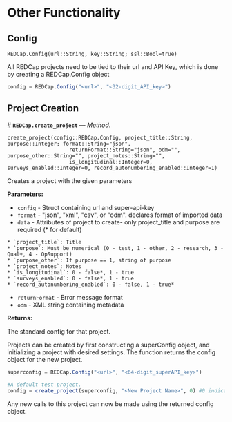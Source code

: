 


<a id='Other-Functionality-1'></a>

# Other Functionality


<a id='Config-1'></a>

## Config


```
REDCap.Config(url::String, key::String; ssl::Bool=true)
```


All REDCap projects need to be tied to their url and API Key, which is done by creating a REDCap.Config object


```julia
config = REDCap.Config("<url>", "<32-digit_API_key>")
```


<a id='Project-Creation-1'></a>

## Project Creation

<a id='REDCap.create_project-Tuple{REDCap.Config,String,Integer}' href='#REDCap.create_project-Tuple{REDCap.Config,String,Integer}'>#</a>
**`REDCap.create_project`** &mdash; *Method*.



```
create_project(config::REDCap.Config, project_title::String, purpose::Integer; format::String="json",
					returnFormat::String="json", odm="", purpose_other::String="", project_notes::String="", 
					is_longitudinal::Integer=0, surveys_enabled::Integer=0, record_autonumbering_enabled::Integer=1)
```

Creates a project with the given parameters

**Parameters:**

  * `config` - Struct containing url and super-api-key
  * `format` - "json", "xml", "csv", or "odm". declares format of imported data
  * `data` - Attributes of project to create- only project_title and purpose are required (* for default)

```
* `project_title`: Title
* `purpose`: Must be numerical (0 - test, 1 - other, 2 - research, 3 - Qual+, 4 - OpSupport)
* `purpose_other`: If purpose == 1, string of purpose
* `project_notes`: Notes
* `is_longitudinal`: 0 - false*, 1 - true
* `surveys_enabled`: 0 - false*, 1 - true
* `record_autonumbering_enabled`: 0 - false, 1 - true*
```

  * `returnFormat` - Error message format
  * `odm` - XML string containing metadata

**Returns:**

The standard config for that project.


Projects can be created by first constructing a superConfig object, and initializing a project with desired settings. The function returns the config object for the new project.


```julia
superconfig = REDCap.Config("<url>", "<64-digit_superAPI_key>")

#A default test project.
config = create_project(superconfig, "<New Project Name>", 0) #0 indicates a test project
```


Any new calls to this project can now be made using the returned config object. 

